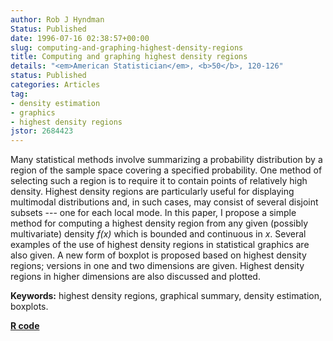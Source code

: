 ```yaml
---
author: Rob J Hyndman
Status: Published
date: 1996-07-16 02:38:57+00:00
slug: computing-and-graphing-highest-density-regions
title: Computing and graphing highest density regions
details: "<em>American Statistician</em>, <b>50</b>, 120-126"
status: Published
categories: Articles
tag:
- density estimation
- graphics
- highest density regions
jstor: 2684423
---
```


Many statistical methods involve summarizing a probability distribution by a region of the sample space covering a specified probability. One method of selecting such a region is to require it to contain points of relatively high density. Highest density regions are particularly useful for displaying multimodal distributions and, in such cases, may consist of several disjoint subsets --- one for each local mode. In this paper, I propose a simple method for computing a highest density region from any given (possibly multivariate) density _f(x)_ which is bounded and continuous in _x_. Several examples of the use of highest density regions in statistical graphics are also given. A new form of boxplot is proposed based on highest density regions; versions in one and two dimensions are given. Highest density regions in higher dimensions are also discussed and plotted.

**Keywords:** highest density regions, graphical summary, density estimation, boxplots.

**[R code](http://pkg.robjhyndman.com/hdrcde)**
